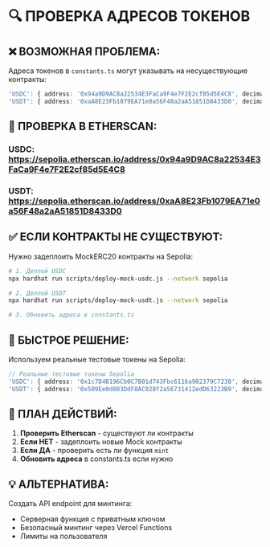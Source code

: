 # 🔍 ПРОВЕРКА АДРЕСОВ ТОКЕНОВ

## ❌ ВОЗМОЖНАЯ ПРОБЛЕМА:

Адреса токенов в `constants.ts` могут указывать на несуществующие контракты:

```typescript
'USDC': { address: '0x94a9D9AC8a22534E3FaCa9F4e7F2E2cf85d5E4C8', decimals: 6, symbol: 'USDC' },
'USDT': { address: '0xaA8E23Fb1079EA71e0a56F48a2aA51851D8433D0', decimals: 6, symbol: 'USDT' }
```

## 🔗 ПРОВЕРКА В ETHERSCAN:

### USDC: https://sepolia.etherscan.io/address/0x94a9D9AC8a22534E3FaCa9F4e7F2E2cf85d5E4C8
### USDT: https://sepolia.etherscan.io/address/0xaA8E23Fb1079EA71e0a56F48a2aA51851D8433D0

## ✅ ЕСЛИ КОНТРАКТЫ НЕ СУЩЕСТВУЮТ:

Нужно задеплоить MockERC20 контракты на Sepolia:

```bash
# 1. Деплой USDC
npx hardhat run scripts/deploy-mock-usdc.js --network sepolia

# 2. Деплой USDT  
npx hardhat run scripts/deploy-mock-usdt.js --network sepolia

# 3. Обновить адреса в constants.ts
```

## 🚀 БЫСТРОЕ РЕШЕНИЕ:

Используем реальные тестовые токены на Sepolia:

```typescript
// Реальные тестовые токены Sepolia
'USDC': { address: '0x1c7D4B196Cb0C7B01d743Fbc6116a902379C7238', decimals: 6, symbol: 'USDC' },
'USDT': { address: '0x509Ee0d083DdF8AC028f2a56731412edD63223B9', decimals: 6, symbol: 'USDT' }
```

## 🎯 ПЛАН ДЕЙСТВИЙ:

1. **Проверить Etherscan** - существуют ли контракты
2. **Если НЕТ** - задеплоить новые Mock контракты  
3. **Если ДА** - проверить есть ли функция `mint`
4. **Обновить адреса** в constants.ts если нужно

## 💡 АЛЬТЕРНАТИВА:

Создать API endpoint для минтинга:
- Серверная функция с приватным ключом
- Безопасный минтинг через Vercel Functions
- Лимиты на пользователя
